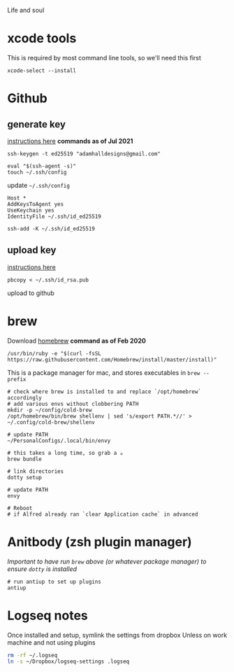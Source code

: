 Life and soul

# xcode tools

This is required by most command line tools, so we'll need this first

    xcode-select --install

# Github

## generate key

[instructions here](https://help.github.com/en/enterprise/2.19/user/github/authenticating-to-github/generating-a-new-ssh-key-and-adding-it-to-the-ssh-agent)
**commands as of Jul 2021**

    ssh-keygen -t ed25519 "adamhalldesigns@gmail.com"

    eval "$(ssh-agent -s)"
    touch ~/.ssh/config

update `~/.ssh/config`

    Host *
    AddKeysToAgent yes
    UseKeychain yes
    IdentityFile ~/.ssh/id_ed25519

    ssh-add -K ~/.ssh/id_ed25519

## upload key

[instructions here](https://help.github.com/en/enterprise/2.19/user/github/authenticating-to-github/adding-a-new-ssh-key-to-your-github-account)

    pbcopy < ~/.ssh/id_rsa.pub

upload to github

# brew

Download [homebrew](https://brew.sh/)
**command as of Feb 2020**

    /usr/bin/ruby -e "$(curl -fsSL https://raw.githubusercontent.com/Homebrew/install/master/install)"

This is a package manager for mac, and stores executables in `brew --prefix`

    # check where brew is installed to and replace `/opt/homebrew` accordingly
    # add various envs without clobbering PATH
    mkdir -p ~/config/cold-brew
    /opt/homebrew/bin/brew shellenv | sed 's/export PATH.*//' > ~/.config/cold-brew/shellenv

    # update PATH
    ~/PersonalConfigs/.local/bin/envy

    # this takes a long time, so grab a ☕️
    brew bundle

    # link directories
    dotty setup

    # update PATH
    envy
    
    # Reboot
    # if Alfred already ran `clear Application cache` in advanced

# Anitbody (zsh plugin manager)

_Important to have run `brew` above (or whatever package manager) to
ensure `dotty` is installed_

    # run antiup to set up plugins
    antiup

# Logseq notes

Once installed and setup, symlink the settings from dropbox
Unless on work machine and not using plugins

```sh
rm -rf ~/.logseq
ln -s ~/Dropbox/logseq-settings .logseq
```
